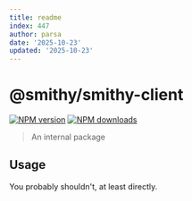 ```yaml
---
title: readme
index: 447
author: parsa
date: '2025-10-23'
updated: '2025-10-23'
---
```

# @smithy/smithy-client

[![NPM version](https://img.shields.io/npm/v/@smithy/smithy-client/latest.svg)](https://www.npmjs.com/package/@smithy/smithy-client)
[![NPM downloads](https://img.shields.io/npm/dm/@smithy/smithy-client.svg)](https://www.npmjs.com/package/@smithy/smithy-client)

> An internal package

## Usage

You probably shouldn't, at least directly.
